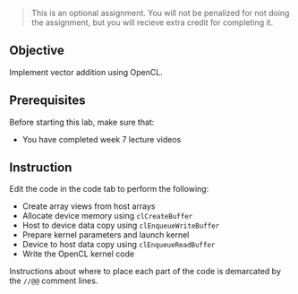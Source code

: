 

> This is an optional assignment. You will not be penalized for not doing the assignment, but you will recieve extra credit for completing it.

## Objective

Implement vector addition using OpenCL.

## Prerequisites

Before starting this lab, make sure that:

* You have completed week 7 lecture videos

## Instruction

Edit the code in the code tab to perform the following:

- Create array views from host arrays
- Allocate device memory using `clCreateBuffer`
- Host to device data copy using `clEnqueueWriteBuffer`
- Prepare kernel parameters and launch kernel
- Device to host data copy using `clEnqueueReadBuffer`
- Write the OpenCL kernel code

Instructions about where to place each part of the code is
demarcated by the `//@@` comment lines.
